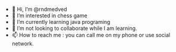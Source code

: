 - 👋 Hi, I’m @rndmedved
- 👀 I’m interested in chess game
- 🌱 I’m currently learning java programing
- 💞️ I’m not looking to collaborate while I am learning.
- 📫 How to reach me : you can call me on my phone or use social network.

<!---
rndmedved/rndmedved is a ✨ special ✨ repository because its `README.md` (this file) appears on your GitHub profile.
You can click the Preview link to take a look at your changes.
--->

